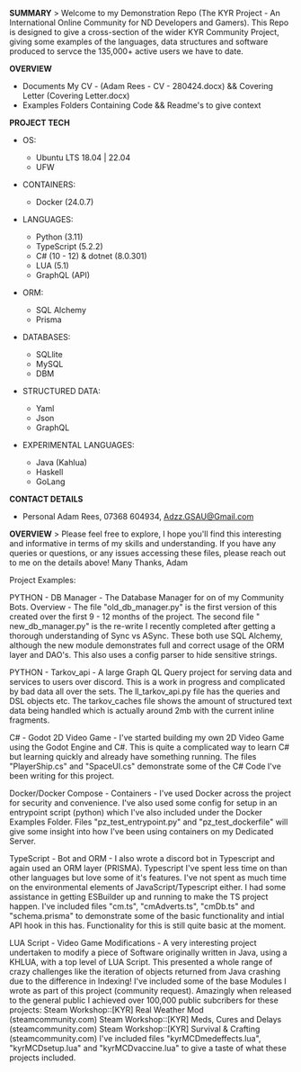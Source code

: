 **SUMMARY**
    > Welcome to my Demonstration Repo (The KYR Project - An International Online Community for ND Developers and Gamers). 
    This Repo is designed to give a cross-section of the wider KYR Community Project, giving some examples of the languages, data structures and software produced to servce the 135,000+ active users we have to date.

**OVERVIEW**
- Documents 
    My CV - (Adam Rees - CV - 280424.docx) && Covering Letter (Covering Letter.docx)
- Examples
    Folders Containing Code && Readme's to give context

**PROJECT TECH**
- OS:
    - Ubuntu LTS 18.04 | 22.04
    - UFW
- CONTAINERS:
    - Docker (24.0.7)

- LANGUAGES:
    - Python (3.11)
    - TypeScript (5.2.2) 
    - C# (10 - 12) & dotnet (8.0.301)
    - LUA (5.1)
    - GraphQL (API)

- ORM:
    - SQL Alchemy
    - Prisma

- DATABASES:
    - SQLlite
    - MySQL
    - DBM

- STRUCTURED DATA:
    - Yaml
    - Json
    - GraphQL

- EXPERIMENTAL LANGUAGES:
    - Java (Kahlua)
    - Haskell
    - GoLang

**CONTACT DETAILS**
- Personal
    Adam Rees, 07368 604934, Adzz.GSAU@Gmail.com

**OVERVIEW**
    > Please feel free to explore, I hope you'll find this interesting and informative in terms of my skills and understanding.
    If you have any queries or questions, or any issues accessing these files, please reach out to me on the details above!
    Many Thanks, Adam









Project Examples:

PYTHON - DB Manager - The Database Manager for on of my Community Bots. Overview - The file "old_db_manager.py" is the first version of this created over the first 9 - 12 months of the project. The second file " new_db_manager.py" is the re-write I recently completed after getting a thorough understanding of Sync vs ASync. These both use SQL Alchemy, although the new module demonstrates full and correct usage of the ORM layer and DAO's. This also uses a config parser to hide sensitive strings.

PYTHON - Tarkov_api - A large Graph QL Query project for serving data and services to users over discord. This is a work in progress and complicated by bad data all over the sets. The ll_tarkov_api.py file has the queries and DSL objects etc. The tarkov_caches file shows the amount of structured text data being handled which is actually around 2mb with the current inline fragments.

C# - Godot 2D Video Game - I've started building my own 2D Video Game using the Godot Engine and C#. This is quite a complicated way to learn C# but learning quickly and already have something running. The files "PlayerShip.cs" and "SpaceUI.cs" demonstrate some of the C# Code I've been writing for this project.

Docker/Docker Compose - Containers - I've used Docker across the project for security and convenience. I've also used some config for setup in an entrypoint script (python) which I've also included under the Docker Examples Folder. Files "pz_test_entrypoint.py" and "pz_test_dockerfile" will give some insight into how I've been using containers on my Dedicated Server.

TypeScript - Bot and ORM - I also wrote a discord bot in Typescript and again used an ORM layer (PRISMA). Typescript I've spent less time on than other languages but love some of it's features. I've not spent as much time on the environmental elements of JavaScript/Typescript either. I had some assistance in getting ESBuilder up and running to make the TS project happen. I've included files "cm.ts", "cmAdverts.ts", "cmDb.ts" and "schema.prisma" to demonstrate some of the basic functionality and intial API hook in this has. Functionality for this is still quite basic at the moment.

LUA Script - Video Game Modifications - A very interesting project undertaken to modify a piece of Software originally written in Java, using a KHLUA, with a top level of LUA Script. This presented a whole range of crazy challenges like the iteration of objects returned from Java crashing due to the difference in Indexing! I've included some of the base Modules I wrote as part of this project (community request). Amazingly when released to the general public I achieved over 100,000 public subcribers for these projects: Steam Workshop::[KYR] Real Weather Mod (steamcommunity.com) Steam Workshop::[KYR] Meds, Cures and Delays (steamcommunity.com) Steam Workshop::[KYR] Survival & Crafting (steamcommunity.com) I've included files "kyrMCDmedeffects.lua", "kyrMCDsetup.lua" and "kyrMCDvaccine.lua" to give a taste of what these projects included.